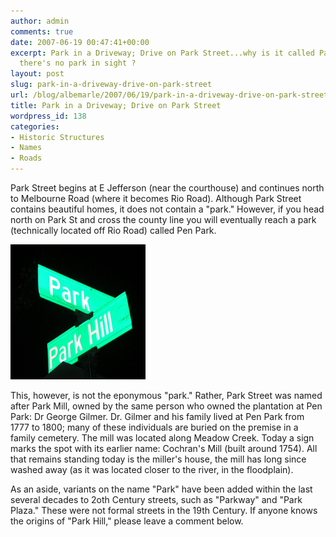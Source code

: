 ```yaml
---
author: admin
comments: true
date: 2007-06-19 00:47:41+00:00
excerpt: Park in a Driveway; Drive on Park Street...why is it called Park Street when
  there's no park in sight ?
layout: post
slug: park-in-a-driveway-drive-on-park-street
url: /blog/albemarle/2007/06/19/park-in-a-driveway-drive-on-park-street/
title: Park in a Driveway; Drive on Park Street
wordpress_id: 138
categories:
- Historic Structures
- Names
- Roads
---
```


Park Street begins at E Jefferson (near the courthouse) and continues north to Melbourne Road (where it becomes Rio Road). Although Park Street contains beautiful homes, it does not contain a "park." However, if you head north on Park St and cross the county line you will eventually reach a park (technically located off Rio Road) called Pen Park.

![The many Park Streets](/wp-content/uploads/2007/06/parkstsigns.jpg)

This, however, is not the eponymous "park." Rather, Park Street was named after Park Mill, owned by the same person who owned the plantation at Pen Park: Dr George Gilmer. Dr. Gilmer and his family lived at Pen Park from 1777 to 1800; many of these individuals are buried on the premise in a family cemetery. The mill was located along Meadow Creek. Today a sign marks the spot with its earlier name: Cochran's Mill (built around 1754). All that remains standing today is the miller's house, the mill has long since washed away (as it was located closer to the river, in the floodplain).

As an aside, variants on the name "Park" have been added within the last several decades to 2oth Century streets, such as "Parkway" and "Park Plaza." These were not formal streets in the 19th Century. If anyone knows the origins of "Park Hill," please leave a comment below.

